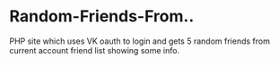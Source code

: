 # Random-Friends-From..
PHP site which uses VK oauth to login and gets 5 random friends from current account friend list showing some info. 
